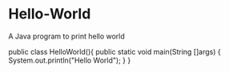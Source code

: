# Hello-World
A Java program to print hello world


public class HelloWorld(){
public static void main(String []args)
{
System.out.println("Hello World");
}
}
